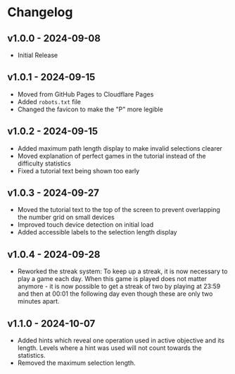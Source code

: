 # Changelog

## v1.0.0 - 2024-09-08

- Initial Release

## v1.0.1 - 2024-09-15

- Moved from GitHub Pages to Cloudflare Pages
- Added `robots.txt` file
- Changed the favicon to make the "P" more legible

## v1.0.2 - 2024-09-15

- Added maximum path length display to make invalid selections clearer
- Moved explanation of perfect games in the tutorial instead of the difficulty statistics
- Fixed a tutorial text being shown too early

## v1.0.3 - 2024-09-27

- Moved the tutorial text to the top of the screen to prevent overlapping the number grid on small devices
- Improved touch device detection on initial load
- Added accessible labels to the selection length display

## v1.0.4 - 2024-09-28

- Reworked the streak system: To keep up a streak, it is now necessary to play a game each day. When this game is played does not matter anymore - it is now possible to get a streak of two by playing at 23:59 and then at 00:01 the following day even though these are only two minutes apart.

## v1.1.0 - 2024-10-07

- Added hints which reveal one operation used in active objective and its length. Levels where a hint was used will not count towards the statistics.
- Removed the maximum selection length.
